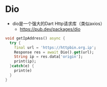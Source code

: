 # Dio
- dio是一个强大的Dart Http请求库（类似axios）
  - https://pub.dev/packages/dio

<!-- 简单的get请求示例 -->
```dart
void getIpAddress() async {
  try {
    final url = 'https://httpbin.org.ip';
    Response res = await Dio().get(url);
    String ip = res.data['origin'];
    print(ip);
  }catch(e) {
    print(e)
  }
}

```